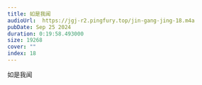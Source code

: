 ```yaml
---
title: 如是我闻
audioUrl:  https://jgj-r2.pingfury.top/jin-gang-jing-18.m4a
pubDate: Sep 25 2024
duration: 0:19:58.493000
size: 19268
cover: ""
index: 18
---
```

如是我闻